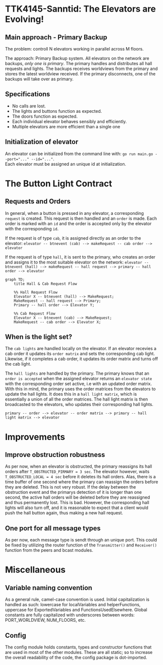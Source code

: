 # TTK4145-Sanntid: The Elevators are Evolving!

## Main approach - Primary Backup
The problem: controll N elevators working in parallel across M floors.

The approach: Primary Backup system. All elevators on the network are backups, *only one is primary*. The primary handles and distributes all hall requests and lights. The backups receives worldviews from the primary and stores the latest worldview received. If the primary disconnects, one of the backups will take over as primary. 

## Specifications
- No calls are lost.
- The lights and buttons function as expected.
- The doors function as expected.
- Each individual elevator behaves sensibly and efficiently.
- Multiple elevators are more efficient than a single one

## Initialization of elevator
An elevator can be initialized from the command line with: `go run main.go --port="..." --id="..."`.  
Each elevator must be assigned an unique id at initialization.

# The Button Light Contract
## Requests and Orders
In general, when a button is pressed in any elevator, a corresponding `request` is created. This request is then handled and an `order` is made. Each order is marked with an `id` and the order is accepted only by the elevator with the corresponding `id`.

If the request is of type `cab`, it is assigned directly as an order to the elevator:
`elevator -- btnevent (cab) --> makeRequest -- cab order --> elevator`

If the request is of type `hall`, it is sent to the primary, who creates an order and assigns it to the most suitable elevator on the network:
`elevator -- btnevent (hall) --> makeRequest -- hall request --> primary -- hall order --> elevator`

```mermaid
graph TD;
    title Hall & Cab Request Flow

    %% Hall Request Flow
    Elevator X -- btnevent (hall) --> MakeRequest;
    MakeRequest -- hall request --> Primary;
    Primary -- hall order --> Elevator Y;

    %% Cab Request Flow
    Elevator X -- btnevent (cab) --> MakeRequest;
    MakeRequest -- cab order --> Elevator X;
```

## When is the light set?
The `cab lights` are handled locally on the elevator. If an elevator recevies a cab order it updates its `order matrix` and sets the corresponding cab light. Likewise, if it completes a cab order, it updates its order matrix and turns off the cab light.

The `hall lights` are handled by the primary. The primary knows that an `order is accepted` when the assigned elevator returns an `elevator state` with the corresponding order set active, i.e with an updated order matrix. With this in mind, the primary uses the order matrices from the elevators to update the hall lights. It does this in a `hall light matrix`, which is essentially a union of all the order matrices. The hall light matrix is then broadcasted to the elevators, who updates their corresponding hall lights.

`primary -- order --> elevator -- order matrix --> primary -- hall light matrix --> elevator`

# Improvements
## Improve obstruction robustness
As per now, when an elevator is obstructed, the primary reassigns its hall orders after `T_OBSTRUCTED_PIRMARY = 3 sec`. The elevator however, waits `T_OBSTRUCTED_LOCAL = 4 sec` before it deletes its hall orders. Alas, there is a time buffer of one second where the primary can reassign the orders before they are deleted. This is not very robust. If the delay between the obstruction event and the primarys detection of it is longer than one second, the active hall orders will be deleted before they are reassigned and thus permanently lost. This is bad. However, the corresponding hall lights will also turn off, and it is reasonable to expect that a client would push the hall button again, thus making a new hall request.

## One port for all message types
As per now, each message type is sendt through an unique port. This could be fixed by utilizing the router function of the `Transmitter()` and `Receiver()` function from the peers and bcast modules.

# Miscellaneous
## Variable naming convention
As a general rule, camel-case convention is used. Initial capitalization is handled as such: lowercase for localVariables and helperFunctions, uppercase for ExportedVariables and FunctionsUsedElsewhere. Global constants are fully capitalized with underscores between words: PORT_WORLDVIEW, NUM_FLOORS, etc.

## Config
The config module holds constants, types and constructor functions that are used in most of the other modules. These are all static; so to increase the overall readability of the code, the config package is dot-imported.